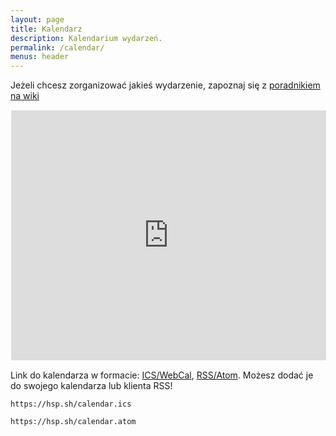 ```yaml
---
layout: page
title: Kalendarz
description: Kalendarium wydarzeń.
permalink: /calendar/
menus: header
---
```


Jeżeli chcesz zorganizować jakieś wydarzenie, zapoznaj się z [poradnikiem na wiki](https://wiki.hsp.sh/zrob_se_meetup)

<iframe src="https://gra0007.github.io/modern-cal-embed/iframe.html?ical=https%3A%2F%2Fwydarzenia.hsp.sh%2F%40hs%2Ffeed%2Fics&title=1&nav=1&date=1&view=1&details=0&monstart=1&dview=0&color=%2300cc99&colorbg=%231b1b1b&colortxt=%23ffffff&colorsecondarytxt=%23FFFFFF"
			width="100%" height="400px" style="border: 1px solid #ffffff"></iframe>


Link do kalendarza w formacie: [ICS/WebCal](/calendar.ics), [RSS/Atom](/calendar.atom). Możesz dodać je do swojego kalendarza lub klienta RSS!

`https://hsp.sh/calendar.ics`

`https://hsp.sh/calendar.atom`
